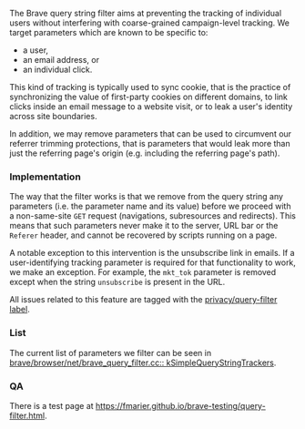 The Brave  query string filter aims at preventing the tracking of individual users without interfering with coarse-grained campaign-level tracking. We target parameters which are known to be specific to:
- a user,
- an email address, or
- an individual click.

This kind of tracking is typically used to sync cookie, that is the practice of synchronizing the value of first-party cookies on different domains, to link clicks inside an email message to a website visit, or to leak a user's identity across site boundaries.

In addition, we may remove parameters that can be used to circumvent our referrer trimming protections, that is parameters that would leak more than just the referring page's origin (e.g. including the referring page's path).

### Implementation

The way that the filter works is that we remove from the query string any parameters (i.e. the parameter name and its value) before we proceed with a non-same-site `GET` request (navigations, subresources and redirects). This means that such parameters never make it to the server, URL bar or the `Referer` header, and cannot be recovered by scripts running on a page.

A notable exception to this intervention is the unsubscribe link in emails. If a user-identifying tracking parameter is required for that functionality to work, we make an exception. For example, the `mkt_tok` parameter is removed except when the string `unsubscribe` is present in the URL.

All issues related to this feature are tagged with the [privacy/query-filter label](https://github.com/brave/brave-browser/issues?q=label%3Aprivacy%2Fquery-filter+).

### List

The current list of parameters we filter can be seen in [brave/browser/net/brave_query_filter.cc:: kSimpleQueryStringTrackers](https://github.com/brave/brave-core/blob/master/browser/net/brave_query_filter.cc#L21).

### QA

There is a test page at <https://fmarier.github.io/brave-testing/query-filter.html>.